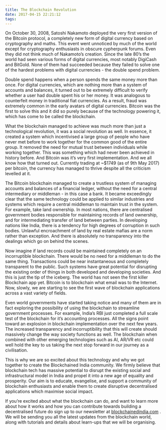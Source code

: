```yaml
---
title: The Blockchain Revolution
date: 2017-04-15 22:21:12
tags:
---
```


On October 30, 2008, Satoshi Nakamoto deployed the very first version of the Bitcoin protocol, a completely new form of digital currency based on cryptography and maths. This event went unnoticed by much of the world except for cryptography enthusiasts in obscure cypherpunk forums. Even they did not think much of Nakamoto’s creation. Since the late 80’s the world had seen various forms of digital currencies, most notably DigiCash and BitGold. None of them had succeeded because they failed to solve one of the hardest problems with digital currencies - the double spend problem.

Double spend happens when a person spends the same money more than once. For digital currencies, which are nothing more than a system of accounts and balances, it turned out to be extremely difficult to verify whether a user had double spent his or her money. It was analogous to counterfeit money in traditional fiat currencies. As a result, fraud was extremely common in the early avatars of digital currencies. Bitcoin was the first to solve this and it did so purely because of the technology powering it, which has come to be called the blockchain. 

What the blockchain managed to achieve was much more than just a technological revolution, it was a social revolution as well. In essence, it created a system which incentivised a large group of people who have never met before to work together for the common good of the entire group. It removed the need for mutual trust between individuals while working together. This was something which had never been achieved in history before. And Bitcoin was it’s very first implementation. And we all know how that turned out. Currently trading at ~$1749 (as of 9th May 2017) per bitcoin, the currency has managed to thrive despite all the criticism levelled at it.

The Bitcoin blockchain managed to create a trustless system of managing accounts and balances of a financial ledger, without the need for a central intermediary or middleman - in this case a bank. It became exceedingly clear that the same technology could be applied to similar industries and systems which require a central middleman to maintain trust in the system. For example, take land ownership. In most nations, there are centralised government bodies responsible for maintaining records of land ownership, and for intermediating transfer of land between parties. In developing nations like India, there is a tendency for high degrees of corruption in such bodies. Unlawful encroachment of land by real estate mafias are a norm rather than exception. And there is absolutely no transparency into the dealings which go on behind the scenes.

Now imagine if land records could be maintained completely on an incorruptible blockchain. There would be no need for a middleman to do the same thing. Transactions could be near instantaneous and completely transparent to the public. Such systems have great potential for disrupting the existing order of things in both developed and developing societies. And this is just the tip of the iceberg. The world has not seen the first killer Blockchain app yet. Bitcoin is to blockchain what email was to the Internet. Now, slowly, we are starting to see the first wave of blockchain applications across a vast variety of fields. 

Even world governments have started taking notice and many of them are in fact exploring the possibility of using the blockchain to streamline government processes. For example, India’s RBI just completed a full scale test of the blockchain for it’s accounting processes. All the signs point toward an explosion in blockchain implementation over the next few years. The increased transparency and incorruptibility that this will create should massively change the way society functions as well. The blockchain when combined with other emerging technologies such as AI, AR/VR etc could well hold the key to us taking the next stop forward in our journey as a civilisation.

This is why we are so excited about this technology and why we got together to create the Blockchained India community. We firmly believe that blockchain tech has massive potential to disrupt the existing social and infrastructural model in India and propel it into a new age of equality and prosperity. Our aim is to educate, evangelise, and support a community of blockchain enthusiasts and enable them to create disruptive decentralised applications which maximise social impact.

If you’re excited about what the blockchain can do, and want to learn more about how it works and how you can contribute towards building a decentralised future do sign up to our newsletter at [blockchainedindia.com](www.blockchainedindia.com) . We will be sending you all the latest updates from the blockchain world, along with tutorials and details about learn-ups that we will be organising.
